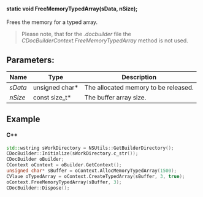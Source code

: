 #### static void FreeMemoryTypedArray(sData, nSize);

Frees the memory for a typed array.

> Please note, that for the *.docbuilder* file the *CDocBuilderContext.FreeMemoryTypedArray* method is not used.

## Parameters:

| Name    | Type            | Description                          |
| ------- | --------------- | ------------------------------------ |
| *sData* | unsigned char\* | The allocated memory to be released. |
| *nSize* | const size\_t\* | The buffer array size.               |

## Example

#### C++

```c++
std::wstring sWorkDirectory = NSUtils::GetBuilderDirectory();
CDocBuilder::Initialize(sWorkDirectory.c_str());
CDocBuilder oBuilder;
CContext oContext = oBuilder.GetContext();
unsigned char* sBuffer = oContext.AllocMemoryTypedArray(1500);
CVlaue oTypedArray = oContext.CreateTypedArray(sBuffer, 3, true);
oContext.FreeMemoryTypedArray(sBuffer, 3);
CDocBuilder::Dispose();
```
